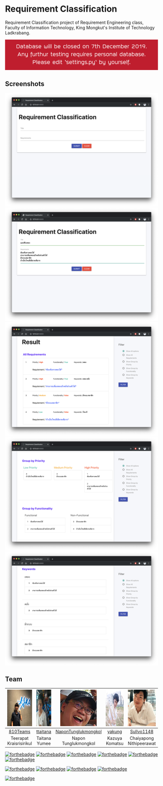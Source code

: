 # Requirement Classification
Requirement Classification project of Requirement Engineering class, Faculty of Information Technology, King Mongkut's Institute of Technology Ladkrabang.

![](readme/img/banner/repo-db-warning.png)

## Screenshots
![](readme/img/screenshot/screenshot-01.png)
![](readme/img/screenshot/screenshot-02.png)
![](readme/img/screenshot/screenshot-03.png)
![](readme/img/screenshot/screenshot-04.png)
![](readme/img/screenshot/screenshot-05.png)

## Team

|<img src="readme/img/team/00.jpg" width="120px" height="120px">|<img src="readme/img/team/01.jpg" width="120px" height="120px">|<img src="readme/img/team/02.jpg" width="120px" height="120px">|<img src="readme/img/team/03.jpg" width="120px" height="120px">|<img src="readme/img/team/04.jpg" width="120px" height="120px">|
|:---:|:---:|:---:|:---:|:---:|
|[810Teams](https://github.com/810Teams)|[ttaitana](https://github.com/ttaitana)|[NaponTunglukmongkol](https://github.com/NaponTunglukmongkol)|[yakung](https://github.com/yakung)|[Sullvo1148](https://github.com/Sullvo1148)|
|Teerapat<br>Kraisrisirikul|Taitana<br>Yumee|Napon<br>Tunglukmongkol|Kazuya<br>Komatsu|Chaiyapong<br>Nithipeerawat|


[![forthebadge](https://forthebadge.com/images/badges/60-percent-of-the-time-works-every-time.svg)](https://forthebadge.com)
[![forthebadge](https://forthebadge.com/images/badges/built-by-developers.svg)](https://forthebadge.com)
[![forthebadge](https://forthebadge.com/images/badges/built-with-love.svg)](https://forthebadge.com)
[![forthebadge](https://forthebadge.com/images/badges/compatibility-pc-load-letter.svg)](https://forthebadge.com)
[![forthebadge](https://forthebadge.com/images/badges/made-with-python.svg)](https://forthebadge.com)
[![forthebadge](https://forthebadge.com/images/badges/powered-by-responsibility.svg)](https://forthebadge.com)

[![forthebadge](https://forthebadge.com/images/badges/uses-css.svg)](https://forthebadge.com)
[![forthebadge](https://forthebadge.com/images/badges/uses-git.svg)](https://forthebadge.com)
[![forthebadge](https://forthebadge.com/images/badges/uses-html.svg)](https://forthebadge.com)
[![forthebadge](https://forthebadge.com/images/badges/uses-js.svg)](https://forthebadge.com)

[![forthebadge](https://forthebadge.com/images/badges/you-didnt-ask-for-this.svg)](https://forthebadge.com)
